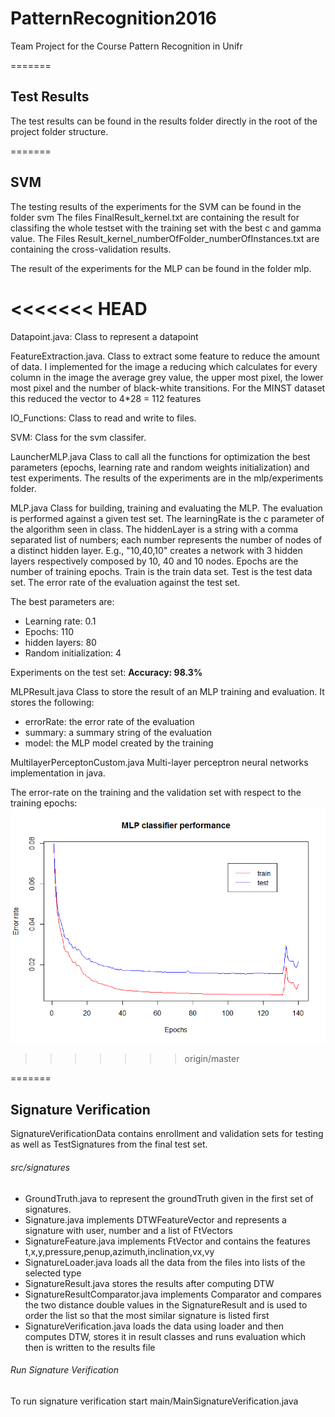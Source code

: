 # PatternRecognition2016
Team Project for the Course Pattern Recognition in Unifr 

=======
## Test Results
The test results can be found in the results folder directly in the root of the project folder structure.

=======
## SVM
The testing results of the experiments for the SVM can be found in the folder svm
The files FinalResult_kernel.txt are containing the result for classifing the whole testset with the training set with the best c and gamma value.
The Files Result_kernel_numberOfFolder_numberOfInstances.txt are containing the cross-validation results.

The result of the experiments for the MLP can be found in the folder mlp.


<<<<<<< HEAD
=======
Datapoint.java:
Class to represent a datapoint 

FeatureExtraction.java.
Class to extract some feature to reduce the amount of data.
I implemented for the image a reducing which calculates for every column
in the image the average grey value, the upper most pixel, the lower most pixel
and the number of black-white transitions.
For the MINST dataset this reduced the vector to 4*28 = 112 features

IO_Functions:
Class to read and write to files.

SVM:
Class for the svm classifer. 


LauncherMLP.java
Class to call all the functions for optimization the best parameters (epochs, learning rate and random weights initialization) and test experiments. The results of the experiments are in the mlp/experiments folder.


MLP.java
Class for building, training and evaluating the MLP. The evaluation is performed against a given test set.
The learningRate is the c parameter of the algorithm seen in class. 
The hiddenLayer is a string with a comma separated list of numbers; each number represents the number of nodes of a distinct hidden layer. E.g., "10,40,10" creates a network with 3 hidden layers respectively composed by 10, 40 and 10 nodes.
Epochs are the number of training epochs.
Train is the train data set.
Test is the test data set.
The error rate of the evaluation against the test set.

The best parameters are:
* Learning rate: 0.1
* Epochs: 110
* hidden layers: 80
* Random initialization: 4

Experiments on the test set:
**Accuracy: 98.3%**

MLPResult.java
Class to store the result of an MLP training and evaluation.
It stores the following:
* errorRate: the error rate of the evaluation
* summary: a summary string of the evaluation
* model: the MLP model created by the training
	
MultilayerPerceptonCustom.java
Multi-layer perceptron neural networks implementation in java.

The error-rate on the training and the validation set with respect to the
training epochs:
![alt text](mlp/experiments/plot.png)


>>>>>>> origin/master

=======
## Signature Verification
SignatureVerificationData contains enrollment and validation sets for testing as well as TestSignatures from the final test set. 

###### src/signatures
* GroundTruth.java to represent the groundTruth given in the first set of signatures. 
* Signature.java implements DTWFeatureVector and represents a signature with user, number and a list of FtVectors
* SignatureFeature.java implements FtVector and contains the features t,x,y,pressure,penup,azimuth,inclination,vx,vy
* SignatureLoader.java loads all the data from the files into lists of the selected type
* SignatureResult.java stores the results after computing DTW
* SignatureResultComparator.java implements Comparator and compares the two distance double values in the SignatureResult and is used to order the list so that the most similar signature is listed first
* SignatureVerification.java loads the data using loader and then computes DTW, stores it in result classes and runs evaluation which then is written to the results file

###### Run Signature Verification
To run signature verification start main/MainSignatureVerification.java


